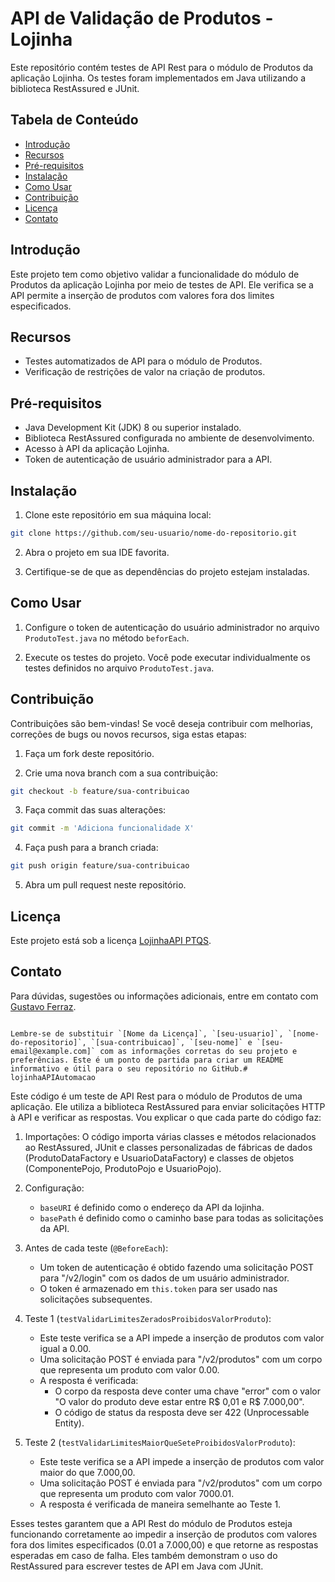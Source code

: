 
# API de Validação de Produtos - Lojinha

Este repositório contém testes de API Rest para o módulo de Produtos da aplicação Lojinha. Os testes foram implementados em Java utilizando a biblioteca RestAssured e JUnit.

## Tabela de Conteúdo

- [Introdução](#introdução)
- [Recursos](#recursos)
- [Pré-requisitos](#pré-requisitos)
- [Instalação](#instalação)
- [Como Usar](#como-usar)
- [Contribuição](#contribuição)
- [Licença](#licença)
- [Contato](#contato)

## Introdução

Este projeto tem como objetivo validar a funcionalidade do módulo de Produtos da aplicação Lojinha por meio de testes de API. Ele verifica se a API permite a inserção de produtos com valores fora dos limites especificados.

## Recursos

- Testes automatizados de API para o módulo de Produtos.
- Verificação de restrições de valor na criação de produtos.

## Pré-requisitos

- Java Development Kit (JDK) 8 ou superior instalado.
- Biblioteca RestAssured configurada no ambiente de desenvolvimento.
- Acesso à API da aplicação Lojinha.
- Token de autenticação de usuário administrador para a API.

## Instalação

1. Clone este repositório em sua máquina local:

```bash
git clone https://github.com/seu-usuario/nome-do-repositorio.git
```

2. Abra o projeto em sua IDE favorita.

3. Certifique-se de que as dependências do projeto estejam instaladas.

## Como Usar

1. Configure o token de autenticação do usuário administrador no arquivo `ProdutoTest.java` no método `beforEach`.

2. Execute os testes do projeto. Você pode executar individualmente os testes definidos no arquivo `ProdutoTest.java`.

## Contribuição

Contribuições são bem-vindas! Se você deseja contribuir com melhorias, correções de bugs ou novos recursos, siga estas etapas:

1. Faça um fork deste repositório.

2. Crie uma nova branch com a sua contribuição:

```bash
git checkout -b feature/sua-contribuicao
```

3. Faça commit das suas alterações:

```bash
git commit -m 'Adiciona funcionalidade X'
```

4. Faça push para a branch criada:

```bash
git push origin feature/sua-contribuicao
```

5. Abra um pull request neste repositório.

## Licença

Este projeto está sob a licença [LojinhaAPI PTQS](LICENSE).

## Contato

Para dúvidas, sugestões ou informações adicionais, entre em contato com [Gustavo Ferraz](mailto:gustavoferrazdesousa@gmail.com).

```

Lembre-se de substituir `[Nome da Licença]`, `[seu-usuario]`, `[nome-do-repositorio]`, `[sua-contribuicao]`, `[seu-nome]` e `[seu-email@example.com]` com as informações corretas do seu projeto e preferências. Este é um ponto de partida para criar um README informativo e útil para o seu repositório no GitHub.# lojinhaAPIAutomacao

```

Este código é um teste de API Rest para o módulo de Produtos de uma aplicação. Ele utiliza a biblioteca RestAssured para enviar solicitações HTTP à API e verificar as respostas. Vou explicar o que cada parte do código faz:

1. Importações:
   O código importa várias classes e métodos relacionados ao RestAssured, JUnit e classes personalizadas de fábricas de dados (ProdutoDataFactory e UsuarioDataFactory) e classes de objetos (ComponentePojo, ProdutoPojo e UsuarioPojo).

2. Configuração:
   - `baseURI` é definido como o endereço da API da lojinha.
   - `basePath` é definido como o caminho base para todas as solicitações da API.

3. Antes de cada teste (`@BeforeEach`):
   - Um token de autenticação é obtido fazendo uma solicitação POST para "/v2/login" com os dados de um usuário administrador.
   - O token é armazenado em `this.token` para ser usado nas solicitações subsequentes.

4. Teste 1 (`testValidarLimitesZeradosProibidosValorProduto`):
   - Este teste verifica se a API impede a inserção de produtos com valor igual a 0.00.
   - Uma solicitação POST é enviada para "/v2/produtos" com um corpo que representa um produto com valor 0.00.
   - A resposta é verificada:
     - O corpo da resposta deve conter uma chave "error" com o valor "O valor do produto deve estar entre R$ 0,01 e R$ 7.000,00".
     - O código de status da resposta deve ser 422 (Unprocessable Entity).

5. Teste 2 (`testValidarLimitesMaiorQueSeteProibidosValorProduto`):
   - Este teste verifica se a API impede a inserção de produtos com valor maior do que 7.000,00.
   - Uma solicitação POST é enviada para "/v2/produtos" com um corpo que representa um produto com valor 7000.01.
   - A resposta é verificada de maneira semelhante ao Teste 1.

Esses testes garantem que a API Rest do módulo de Produtos esteja funcionando corretamente ao impedir a inserção de produtos com valores fora dos limites especificados (0.01 a 7.000,00) e que retorne as respostas esperadas em caso de falha. Eles também demonstram o uso do RestAssured para escrever testes de API em Java com JUnit.
